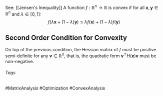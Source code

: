 See: [[Jensen's Inequality]]
A function $f:\mathbb{R}^n \rightarrow \mathbb{R}$ is convex if for all $\mathbf{x},\mathbf{y}\in\mathbb{R}^n$ and $\lambda\in[0,1]$:
$$
f(\lambda \mathbf{x} + (1-\lambda)\mathbf{y}) \leq \lambda f(\mathbf{x}) + (1-\lambda)f(\mathbf{y})
$$
## Second Order Condition for Convexity
On top of the previous condition, the Hessian matrix of $f$ must be positive semi-definite for any $\mathbf{v}\in\mathbb{R}^n$, that is, the quadratic form $\mathbf{v}^\top H(\mathbf{x})\mathbf{v}$ must be non-negative.  

###### Tags
#MatrixAnalysis  #Optimization #ConvexAnalysis